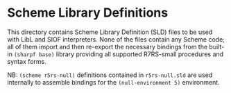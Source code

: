 # Scheme Library Definitions
                         
This directory contains Scheme Library Definition (SLD) files to be used with LibL and SIOF interpreters.
None of the files contain any Scheme code; all of them import and then re-export the necessary bindings from
the built-in `(sharpf base)` library providing all supported R7RS-small procedures and syntax forms.

NB: `(scheme r5rs-null)` definitions contained in `r5rs-null.sld` are used internally to assemble bindings 
for the `(null-environment 5)` environment.
